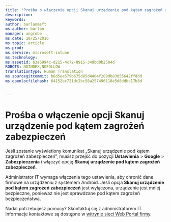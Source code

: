 ```yaml
---
title: "Prośba o włączenie opcji Skanuj urządzenie pod kątem zagrożeń zabezpieczeń | Microsoft Docs"
description: 
keywords: 
author: barlanmsft
ms.author: barlan
manager: angrobe
ms.date: 10/25/2016
ms.topic: article
ms.prod: 
ms.service: microsoft-intune
ms.technology: 
ms.assetid: b3e5994c-d215-4c72-8915-349bd0b2504d
ROBOTS: NOINDEX,NOFOLLOW
translationtype: Human Translation
ms.sourcegitcommit: b6d5ea579b675d85d4404f289db83055642ffddd
ms.openlocfilehash: 64152bc721dc2bc58a257496118e5d8ddbc17b8d


---
```


# <a name="you-are-asked-to-turn-on-scan-device-for-security-threats"></a>Prośba o włączenie opcji Skanuj urządzenie pod kątem zagrożeń zabezpieczeń

 Jeśli zostanie wyświetlony komunikat „Skanuj urządzenie pod kątem zagrożeń zabezpieczeń”, musisz przejść do pozycji **Ustawienia** > **Google** > **Zabezpieczenia** i włączyć opcję **Skanuj urządzenie pod kątem zagrożeń zabezpieczeń**.

Administrator IT wymaga włączenia tego ustawienia, aby chronić dane firmowe na urządzeniu z systemem Android. Jeśli opcja **Skanuj urządzenie pod kątem zagrożeń zabezpieczeń** jest wyłączona, urządzenie jest mniej bezpieczne, ponieważ nie jest sprawdzane pod kątem zagrożeń bezpieczeństwa.

Nadal potrzebujesz pomocy? Skontaktuj się z administratorem IT. Informacje kontaktowe są dostępne w [witrynie sieci Web Portal firmy](http://portal.manage.microsoft.com).



<!--HONumber=Dec16_HO2-->


